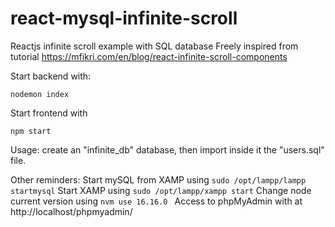 # react-mysql-infinite-scroll

Reactjs infinite scroll example with SQL database
Freely inspired from tutorial https://mfikri.com/en/blog/react-infinite-scroll-components

Start backend with:
```
nodemon index
```

Start frontend with
```
npm start
```

Usage:
create an "infinite_db" database, then import inside it the "users.sql" file.

Other reminders:
Start mySQL from XAMP using ```sudo /opt/lampp/lampp startmysql```
Start XAMP using ```sudo /opt/lampp/xampp start```
Change node current version using ```nvm use 16.16.0 ```
Access to phpMyAdmin with at http://localhost/phpmyadmin/

